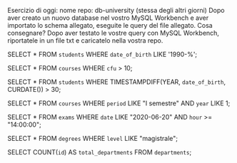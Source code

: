 Esercizio di oggi: nome repo: db-university (stessa degli altri giorni)
Dopo aver creato un nuovo database nel vostro MySQL Workbench e aver importato lo schema allegato, eseguite le query del file allegato.
Cosa consegnare?
Dopo aver testato le vostre query con MySQL Workbench, riportatele in un file txt e caricatelo nella vostra repo.

<!-- TASK 1 -->
SELECT *
FROM `students`
WHERE `date_of_birth` LIKE '1990-%';

<!-- TASK 2 -->
SELECT *
FROM `courses`
WHERE `cfu` > 10;

<!-- TASK 3 -->
SELECT *
FROM `students`
WHERE TIMESTAMPDIFF(YEAR, `date_of_birth`, CURDATE()) > 30;

<!-- TASK 4 -->
SELECT *
FROM `courses`
WHERE `period` LIKE "I semestre"
AND `year` LIKE 1;

<!-- TASK 5 -->
SELECT *
FROM `exams`
WHERE `date` LIKE "2020-06-20"
AND `hour` >= "14:00:00";

<!-- TASK 6 -->
SELECT *
FROM `degrees`
WHERE `level` LIKE "magistrale";

<!-- TASK 7 -->
SELECT COUNT(`id`) AS `total_departments`
FROM `departments`;